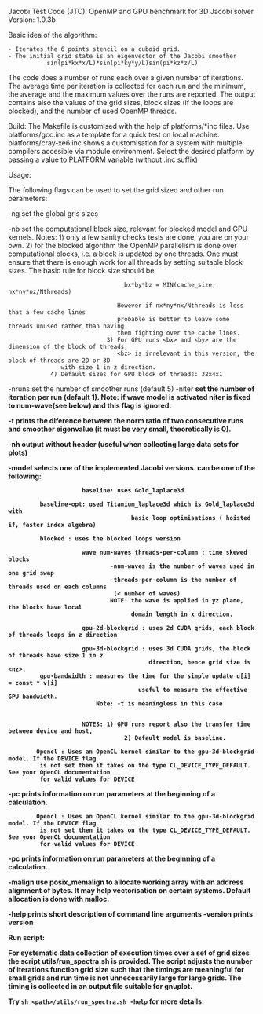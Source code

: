 Jacobi Test Code (JTC): OpenMP and GPU benchmark for 3D Jacobi solver
Version: 1.0.3b


Basic idea of the algorithm:

	- Iterates the 6 points stencil on a cuboid grid.
	- The initial grid state is an eigenvector of the Jacobi smoother
               sin(pi*kx*x/L)*sin(pi*ky*y/L)sin(pi*kz*z/L)

The code does a number of runs each over a given number of iterations.
The average time per iteration is collected for each run and
the minimum, the average and the maximum values over the
runs are reported. The output contains also the values of the grid sizes, block sizes
(if the loops are blocked), and the number of used OpenMP threads.
        
Build: The Makefile is customised with the help of platforms/*inc files.
       Use platforms/gcc.inc as a template for a quick test on local machine. 
       platforms/cray-xe6.inc shows a customisation for a
       system with multiple compilers accesible via module environment.
       Select the desired platform by passing a value to PLATFORM variable (without .inc suffix)


Usage:

The following flags can be used to set the grid sized and other run parameters:

-ng <nx> <ny> <nz>       set the global gris sizes

-nb <bx> <by> <bz>       set the computational block size, relevant for blocked model and GPU kernels.
                         Notes: 1) only a few sanity checks tests are done, you are on your own.
                                2) for the blocked algorithm the OpenMP parallelism is done over
                                   computational blocks, i.e. a block is updated by one threads. 
				   One must ensure that there is
                                   enough work for all threads by setting suitable 
                                   block sizes.
                                   The basic rule for block size should be 

                                     bx*by*bz = MIN(cache_size, nx*ny*nz/Nthreads) 
 
                                   However if nx*ny*nx/Nthreads is less that a few cache lines 
                                   probable is better to leave some threads unused rather than having 
                                   them fighting over the cache lines.
                                3) For GPU runs <bx> and <by> are the dimension of the block of threads,
                                   <bz> is irrelevant in this version, the block of threads are 2D or 3D 
				   with size 1 in z direction.
				4) Default sizes for GPU block of threads: 32x4x1
                         
-nruns <n>               set the number of smoother runs (default 5)
-niter <b>               set the number of iteration per run (default 1).
                         Note: if wave model is activated niter is fixed to num-wave(see below) 
                               and this flag is ignored. 

-t                       prints the diference between the norm ratio of two consecutive
			 runs and smoother eigenvalue (it must be very small, theoretically is 0).

-nh                      output without header (useful when collecting large data sets for plots)

-model <name>            selects one of the implemented Jacobi versions.
                         <name> can be one of the following:

                         baseline: uses Gold_laplace3d

			 baseline-opt: used Titanium_laplace3d which is Gold_laplace3d with
                                       basic loop optimisations ( hoisted if, faster index algebra)
                  
			 blocked : uses the blocked loops version

                         wave num-waves threads-per-column : time skewed blocks
                                 -num-waves is the number of waves used in one grid swap
                                 -threads-per-column is the number of threads used on each columns 
                                  (< number of waves)
                                 NOTE: the wave is applied in yz plane, the blocks have local
                                       domain length in x direction.      

                         gpu-2d-blockgrid : uses 2d CUDA grids, each block of threads loops in z direction
                                        
                         gpu-3d-blockgrid : uses 3d CUDA grids, the block of threads have size 1 in z
                                            direction, hence grid size is <nz>.  
			 gpu-bandwidth : measures the time for the simple update u[i] = const * v[i]
                                         useful to measure the effective GPU bandwidth.
			                 Note: -t is meaningless in this case

		                                
                         NOTES: 1) GPU runs report also the transfer time between device and host,
                                     2) Default model is baseline.

 			Opencl : Uses an OpenCL kernel similar to the gpu-3d-blockgrid model. If the DEVICE flag
			 is not set then it takes on the type CL_DEVICE_TYPE_DEFAULT. See your OpenCL documentation 
			 for valid values for DEVICE                           	
				
-pc                      prints information on run parameters at the beginning of a calculation.

			Opencl : Uses an OpenCL kernel similar to the gpu-3d-blockgrid model. If the DEVICE flag
			 is not set then it takes on the type CL_DEVICE_TYPE_DEFAULT. See your OpenCL documentation 
			 for valid values for DEVICE                           	
				
-pc                   prints information on run parameters at the beginning of a calculation.

-malign <n>    use posix_memalign to allocate working array with an address alignment of <n> bytes. 
                         It may help vectorisation on certain systems.
                         Default allocation is done with malloc.

-help                   prints short description of command line arguments
-version                prints version


Run script:

For systematic data collection of execution times over a set of grid
sizes the script utils/run_spectra.sh is provided.  The script adjusts
the number of iterations function grid size such that the timings are
meaningful for small grids and run time is not unnecessarily large for
large grids. The timing is collected in an output file suitable for
gnuplot.

Try `sh <path>/utils/run_spectra.sh -help` for more details.

   



